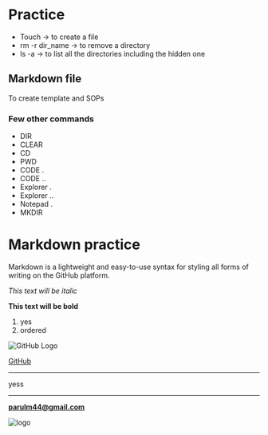 # Practice
- Touch -> to create a file
- rm -r dir_name -> to remove a directory
- ls -a -> to list all the directories including the hidden one

## Markdown file
To create template and SOPs

### Few other commands
- DIR
- CLEAR
- CD
- PWD
- CODE .
- CODE ..
- Explorer .
- Explorer ..
- Notepad .
- MKDIR

# Markdown practice
Markdown is a lightweight and easy-to-use syntax for styling all forms of writing on the GitHub platform.

*This text will be italic*

**This text will be bold**

1. yes
1. ordered

![GitHub Logo](/images/logo.png)

[GitHub](http://github.com)

***
yess
***

**<parulm44@gmail.com>**


![logo](/download.png)



